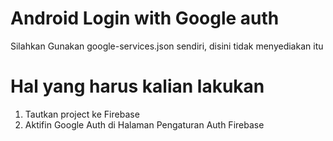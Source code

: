 # Android Login with Google auth
Silahkan Gunakan google-services.json sendiri, disini tidak menyediakan itu

# Hal yang harus kalian lakukan
1. Tautkan project ke Firebase
2. Aktifin Google Auth di Halaman Pengaturan Auth Firebase
